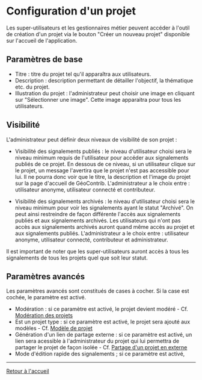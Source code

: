# Configuration d'un projet

Les super-utilisateurs et les gestionnaires métier peuvent accéder à l'outil de création d'un projet via le bouton "Créer un nouveau projet" disponible sur l'accueil de l'application.

## Paramètres de base

* Titre : titre du projet tel qu'il apparaîtra aux utilisateurs.
* Description : description permettant de détailler l'objectif, la thématique etc. du projet.
* Illustration du projet : l'administrateur peut choisir une image en cliquant sur "Sélectionner une image". Cette image apparaitra pour tous les utilisateurs.

## Visibilité

L'administrateur peut définir deux niveaux de visibilité de son projet :

* Visibilité des signalements publiés : le niveau d'utilisateur choisi sera le niveau minimum requis de l'utilisateur pour accéder aux signalements publiés de ce projet. En dessous de ce niveau, si un utilisateur clique sur le projet, un message l'avertira que le projet n'est pas accessible pour lui. Il ne pourra donc voir que le titre, la description et l'image du projet sur la page d'accueil de GéoContrib. L'administrateur a le choix entre : utilisateur anonyme, utilisateur connecté et contributeur.

* Visibilité des signalements archivés : le niveau d'utilisateur choisi sera le niveau minimum pour voir les signalements ayant le statut "Archivé". On peut ainsi restreindre de façon différente l'accès aux signalements publiés et aux signalements archivés. Les utilisateurs qui n'ont pas accès aux signalements archivés auront quand même accès au projet et aux signalements publiés. L'administrateur a le choix entre : utilisateur anonyme, utilisateur connecté, contributeur et administrateur.

Il est important de noter que les super-utilisateurs auront accès à tous les signalements de tous les projets quel que soit leur statut.

## Paramètres avancés

Les paramètres avancés sont constitués de cases à cocher. Si la case est cochée, le paramètre est activé.

* Modération : si ce paramètre est activé, le projet devient modéré - Cf. [Modération des projets](moderation.md)
* Est un projet type : si ce paramètre est activé, le projet sera ajouté aux modèles - Cf. [Modèle de projet](project_template.md)
* Génération d'un lien de partage externe : si ce paramètre est activé, un lien sera acessible à l'administrateur du projet qui lui permettra de partager le projet de façon isolée - Cf. [Partage d'un projet en externe](project_sharing.md)
* Mode d'édition rapide des signalements ; si ce paramètre est activé, 


---

[Retour à l'accueil](<index.md>)
